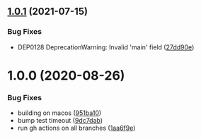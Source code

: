## [1.0.1](https://github.com/zone117x/node-multi-hashing/compare/v1.0.0...v1.0.1) (2021-07-15)


### Bug Fixes

* DEP0128 DeprecationWarning: Invalid 'main' field ([27dd90e](https://github.com/zone117x/node-multi-hashing/commit/27dd90e7476e71774bea5b50888f4df8d3b604a3))

# 1.0.0 (2020-08-26)


### Bug Fixes

* building on macos ([951ba10](https://github.com/zone117x/node-multi-hashing/commit/951ba106e234ca99d2b78a0f9b2881fb3f90c81c))
* bump test timeout ([9dc7dab](https://github.com/zone117x/node-multi-hashing/commit/9dc7dab38186c35723e57d3625ccdef1a13daea6))
* run gh actions on all branches ([1aa6f9e](https://github.com/zone117x/node-multi-hashing/commit/1aa6f9e8f938cba71ee82722abe593d799b15be8))

